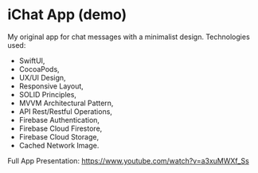 # iChat App (demo)

My original app for chat messages with a minimalist design. Technologies used:
* SwiftUI,
* CocoaPods,
* UX/UI Design,
* Responsive Layout,
* SOLID Principles,
* MVVM Architectural Pattern,
* API Rest/Restful Operations,
* Firebase Authentication,
* Firebase Cloud Firestore,
* Firebase Cloud Storage,
* Cached Network Image.

Full App Presentation: https://www.youtube.com/watch?v=a3xuMWXf_Ss
